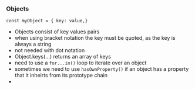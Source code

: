 ### Objects

```
const myObject = { key: value,} 
```

- Objects consist of key values pairs
- when using bracket notation the key must be quoted, as the key is always a string
- not needed with dot notation
- Object.keys(...) returns an array of keys
- need to use a ```for...in()``` loop to iterate over an object
- sometimes we need to use ```hasOwnProperty()``` if an object has a property that it inheirts from its prototype chain
- 
